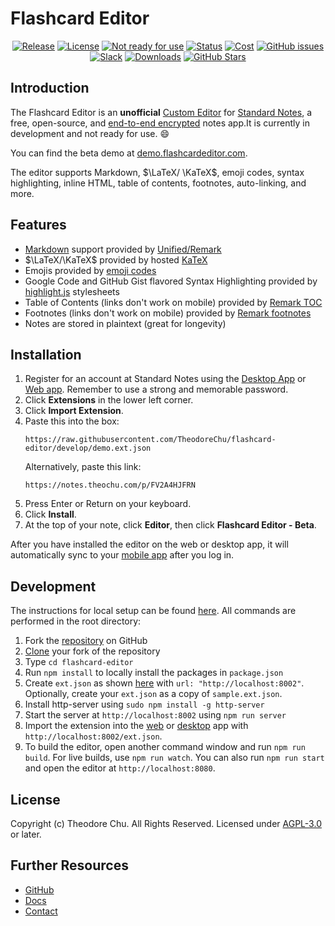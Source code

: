 # Flashcard Editor

<div align="center">

[![Release](https://img.shields.io/github/release/theodorechu/flashcard-editor.svg)](https://github.com/theodorechu/flashcard-editor/releases)
[![License](https://img.shields.io/github/license/theodorechu/flashcard-editor?color=blue)](https://github.com/theodorechu/flashcard-editor/blob/develop/LICENSE)
[![Not ready for use](https://img.shields.io/badge/ready%20for%20use%3F-no-red)](https://github.com/theodorechu/flashcard-editor#development)
[![Status](https://img.shields.io/badge/status-not%20ready-orange.svg)](https://appendeditor.com/#installation)
[![Cost](https://img.shields.io/badge/cost-free-darkgreen.svg)](https://appendeditor.com/#installation)
[![GitHub issues](https://img.shields.io/github/issues/theodorechu/flashcard-editor.svg)](https://github.com/theodorechu/flashcard-editor/issues/)
[![Slack](https://img.shields.io/badge/slack-standardnotes-CC2B5E.svg?style=flat&logo=slack)](https://standardnotes.org/slack)
[![Downloads](https://img.shields.io/github/downloads/theodorechu/flashcard-editor/total.svg)](https://github.com/theodorechu/flashcard-editor/releases)
[![GitHub Stars](https://img.shields.io/github/stars/theodorechu/flashcard-editor?style=social)](https://github.com/theodorechu/flashcard-editor)

</div>

## Introduction

The Flashcard Editor is an **unofficial** [Custom Editor](https://standardnotes.org/help/77/what-are-editors) for [Standard Notes](https://standardnotes.org), a free, open-source, and [end-to-end encrypted](https://standardnotes.org/knowledge/2/what-is-end-to-end-encryption) notes app.It is currently in development and not ready for use. :smile:

You can find the beta demo at [demo.flashcardeditor.com](https://demo.flashcardeditor.com).

The editor supports Markdown, $\LaTeX/ \KaTeX$, emoji codes, syntax highlighting, inline HTML, table of contents, footnotes, auto-linking, and more.

## Features

- [Markdown](https://guides.github.com/features/mastering-markdown/) support provided by [Unified/Remark](https://github.com/remarkjs/remark)
- $\LaTeX/\KaTeX$ provided by hosted [KaTeX](https://github.com/KaTeX/KaTeX)
- Emojis provided by [emoji codes](https://github.com/ikatyang/emoji-cheat-sheet/blob/master/README.md)
- Google Code and GitHub Gist flavored Syntax Highlighting provided by [highlight.js](https://github.com/highlightjs/highlight.js) stylesheets
- Table of Contents (links don't work on mobile) provided by [Remark TOC](https://github.com/remarkjs/remark-toc)
- Footnotes (links don't work on mobile) provided by [Remark footnotes](https://github.com/remarkjs/remark-footnotes)
- Notes are stored in plaintext (great for longevity)

## Installation

1. Register for an account at Standard Notes using the [Desktop App](https://standardnotes.org/download) or [Web app](https://app.standardnotes.org). Remember to use a strong and memorable password.
1. Click **Extensions** in the lower left corner.
1. Click **Import Extension**.
1. Paste this into the box:
   ```
   https://raw.githubusercontent.com/TheodoreChu/flashcard-editor/develop/demo.ext.json
   ```
   Alternatively, paste this link:
   ```
   https://notes.theochu.com/p/FV2A4HJFRN
   ```
1. Press Enter or Return on your keyboard.
1. Click **Install**.
1. At the top of your note, click **Editor**, then click **Flashcard Editor - Beta**.

After you have installed the editor on the web or desktop app, it will automatically sync to your [mobile app](https://standardnotes.org/download) after you log in.

## Development

The instructions for local setup can be found [here](https://docs.standardnotes.org/extensions/local-setup). All commands are performed in the root directory:

1. Fork the [repository](https://github.com/theodorechu/flashcard-editor) on GitHub
2. [Clone](https://help.github.com/en/github/creating-cloning-and-archiving-repositories/cloning-a-repository) your fork of the repository
3. Type `cd flashcard-editor`
4. Run `npm install` to locally install the packages in `package.json`
5. Create `ext.json` as shown [here](https://docs.standardnotes.org/extensions/local-setup) with `url: "http://localhost:8002"`. Optionally, create your `ext.json` as a copy of `sample.ext.json`.
6. Install http-server using `sudo npm install -g http-server`
7. Start the server at `http://localhost:8002` using `npm run server`
8. Import the extension into the [web](https://app.standardnotes.org) or [desktop](https://standardnotes.org/download) app with `http://localhost:8002/ext.json`.
9. To build the editor, open another command window and run `npm run build`. For live builds, use `npm run watch`. You can also run `npm run start` and open the editor at `http://localhost:8080`.

## License

Copyright (c) Theodore Chu. All Rights Reserved. Licensed under [AGPL-3.0](https://github.com/TheodoreChu/flashcard-editor/blob/develop/LICENSE) or later.

## Further Resources

- [GitHub](https://github.com/theodorechu/flashcard-editor)
- [Docs](https://docs.theochu.com/flashcard-editor)
- [Contact](https://theochu.com/contact)
